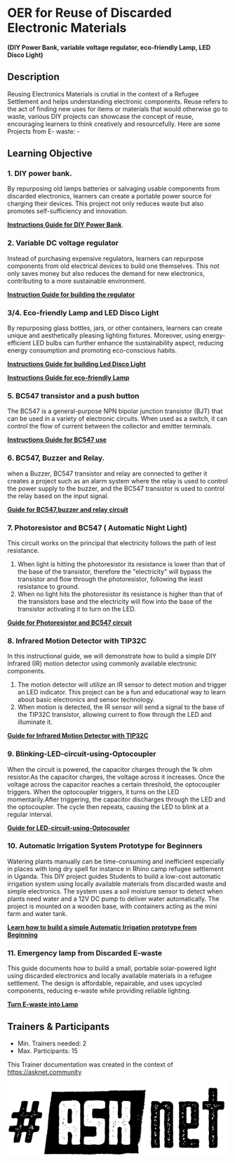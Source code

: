 # OER for Reuse of Discarded Electronic Materials
**(DIY Power Bank, variable voltage regulator, eco-friendly Lamp, LED Disco Light)**

## Description
Reusing Electronics Materials is crutial in the context of a Refugee Settlement and helps understanding electronic components.
Reuse refers to the act of finding new uses for items or materials that would otherwise go to waste, various DIY projects can showcase the concept of reuse, encouraging learners to think creatively and resourcefully. Here are some Projects from E- waste: -



 ## Learning Objective 
### 1. DIY power bank.
By repurposing old lamps  batteries or salvaging usable components from discarded electronics, learners can create a portable power source for charging their devices. This project not only reduces waste but also promotes self-sufficiency and innovation.

[**Instructions Guide for DIY Power Bank**](DIY-Power-Bank.md).

### 2. Variable DC voltage regulator
Instead of purchasing expensive regulators, learners can repurpose components from old electrical devices to build one themselves. This not only saves money but also reduces the demand for new electronics, contributing to a more sustainable environment.

[**Instruction Guide for building the regulator**](Guide-DC-Voltage-Regulator.md)


### 3/4. Eco-friendly Lamp and LED Disco Light 
By repurposing glass bottles, jars, or other containers, learners can create unique and aesthetically pleasing lighting fixtures. Moreover, using energy-efficient LED bulbs can further enhance the sustainability aspect, reducing energy consumption and promoting eco-conscious habits.

[**Instructions Guide for building Led Disco Light**](LED-LIGHT.md)

[**Instructions Guide for eco-friendly Lamp**](Eco-FriendlyLamp.md)

### 5. BC547 transistor and a push button

The BC547 is a general-purpose NPN bipolar junction transistor (BJT) that can be used in a variety of electronic circuits. When used as a switch, it can control the flow of current between the collector and emitter terminals.

[**Instructions Guide for BC547 use**](Using-BC547-and-Pushbutton.md)

### 6. BC547, Buzzer and Relay.
when a Buzzer, BC547 transistor and relay are connected to gether it creates a project such as an alarm system where the relay is used to control the power supply to the buzzer, and the BC547 transistor is used to control the relay based on the input signal.

[**Guide for BC547,buzzer and relay circuit**](BC547-Buzzer-and-Relay.md)

### 7. Photoresistor and BC547 ( Automatic Night Light)

This circuit works on the principal that electricity follows the path of lest resistance. 
1. When light is hitting the photoresistor its resistance is lower than that of the base of the transistor, therefore the "electricity" will bypass the transistor and flow through the photoresistor, following the least resistance to ground. 
2. When no light hits the photoresistor its resistance is higher than that of the transistors base and the electricity will flow into the base of the transistor activating it to turn on the LED.

[**Guide for Photoresistor and BC547 circuit**](Photoresistor-and-BC547.md)

### 8. Infrared Motion Detector with TIP32C

In this instructional guide, we will demonstrate how to build a simple DIY Infrared (IR) motion detector using commonly available electronic components.
1. The motion detector will utilize an IR sensor to detect motion and trigger an LED indicator. This project can be a fun and educational way to learn about basic electronics and sensor technology.
2. When motion is detected, the IR sensor will send a signal to the base of the TIP32C transistor, allowing current to flow through the LED and illuminate it.
   
[**Guide for Infrared Motion Detector with TIP32C**](Infrared-Motion-Detector-With-TIP32C.md)

### 9. Blinking-LED-circuit-using-Optocoupler

When the circuit is powered, the capacitor charges through the 1k ohm resistor.As the capacitor charges, the voltage across it increases.
Once the voltage across the capacitor reaches a certain threshold, the optocoupler triggers.
When the optocoupler triggers, it turns on the LED momentarily.After triggering, the capacitor discharges through the LED and the optocoupler.
The cycle then repeats, causing the LED to blink at a regular interval.
   
[**Guide for LED-circuit-using-Optocoupler**](Blinking-LED-circuit-using-Optocoupler.md)

### 10. Automatic Irrigation System Prototype for Beginners 

Watering plants manually can be time-consuming and inefficient especially in places with long dry spell for instance in Rhino camp refugee settlement in Uganda. This DIY project guides Students  to build a low-cost automatic irrigation system using locally available materials from discarded waste and simple electronics.
The system uses a soil moisture sensor to detect when plants need water and a 12V DC pump to deliver water automatically. The project is mounted on a wooden base, with containers acting as the mini farm and water tank.

[**Learn how to build a simple Automatic Irrigation prototype from Beginning**](Automatic-Irrigation-System-Prototype-for-Beginners.md) 

### 11. Emergency lamp from Discarded E-waste 

This guide documents how to build a small, portable solar-powered light using discarded electronics and locally available materials in a refugee settlement.
The design is affordable, repairable, and uses upcycled components, reducing e-waste while providing reliable lighting.

[**Turn E-waste into Lamp**](Emergency-lamp-from-Discarded-E-waste.md)

## Trainers & Participants
- Min. Trainers needed: 2
- Max. Participants: 15


 

This Trainer documentation was created in the context of https://asknet.community

![ASKnet Logo](/images/asknet-logo.png)
